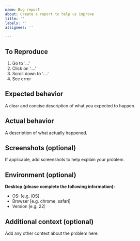 ```yaml
---
name: Bug report
about: Create a report to help us improve
title: ''
labels: ''
assignees: ''

---
```


To Reproduce
---------------

1. Go to '...'
1. Click on '....'
1. Scroll down to '....'
1. See error


Expected behavior
---------------------

A clear and concise description of what you expected to happen.


Actual behavior
-----------------

A description of what actually happened.


Screenshots (optional)
-------------

If applicable, add screenshots to help explain your problem.


Environment (optional)
--------------

**Desktop (please complete the following information):**
 - OS: [e.g. iOS]
 - Browser [e.g. chrome, safari]
 - Version [e.g. 22]


Additional context (optional)
---------------------

Add any other context about the problem here.
